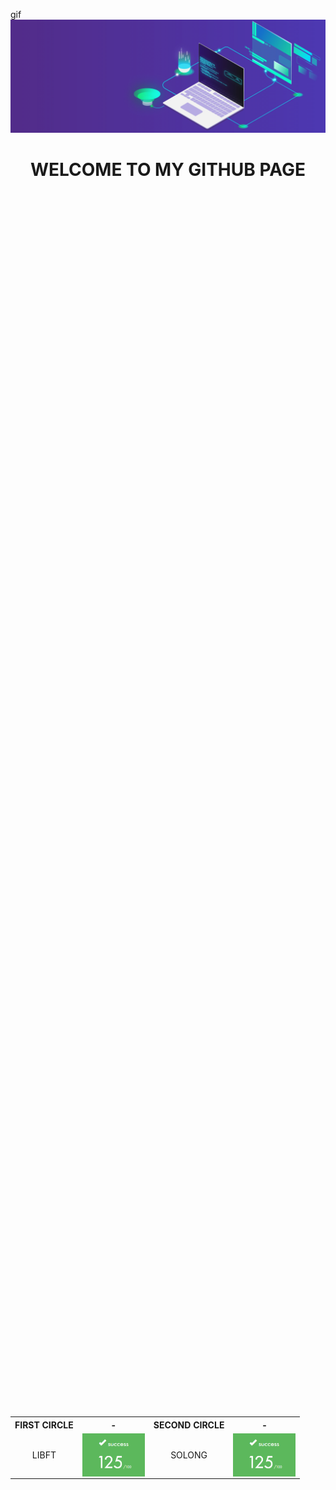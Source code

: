 gif![banner](img/banner.gif)

# <p align="center">WELCOME TO MY GITHUB PAGE</p>



<div style="display: flex; justify-content: center; align-items: center; height: 100vh;">
  <table style="margin: auto; text-align: center; border-collapse: collapse;">
    <tr>
      <th>FIRST CIRCLE</th>
      <th>-</th>
      <th>SECOND CIRCLE</th>
      <th>-</th>
    </tr>
    <tr>
      <td><a href="https://github.com/mgayout/libft" style="text-decoration: none; color: inherit;">LIBFT</a></td>
      <td><img src="img/125.png" style="width: 100px; display: block; margin-left: auto; margin-right: auto;"></td>
      <td><a href="https://github.com/mgayout/so_long" style="text-decoration: none; color: inherit;">SOLONG</a></td>
      <td><img src="img/125.png" style="width: 100px; display: block; margin-left: auto; margin-right: auto;"></td>
    </tr>
  </table>
</div>


|FIRST CIRCLE|-|SECOND CIRCLE|-|
|------------|-|-------------|-|
|<p align="center"><a href="https://github.com/mgayout/libft">LIBFT</a></p>|<img src="img/125.png" style="width:100px;">|<p align="center"><a href="https://github.com/mgayout/so_long">SOLONG</a></p>|<img src="img/125.png" style="width:100px;">|
|<p align="center"><a href="https://github.com/mgayout/ft_printf">FT_PRINTF</a></p>|<img src="img/100.png" style="width:100px;">|<p align="center"><a href="https://github.com/mgayout/push_swap">PUSH_SWAP</a></p>|<img src="img/96.png" style="width:100px;">|
|<p align="center"><a href="https://github.com/mgayout/get_next_line">GETNEXTLINE</a></p>|<img src="img/105.png" style="width:100px;">|<p align="center"><a href="https://github.com/mgayout/pipex">PIPEX</a></p>|<img src="img/120.png" style="width:100px;">|
|<p align="center">BORN2BEROOT</p>|<img src="img/100.png" style="width:100px;">|<p align="center">EXAM RANK 02</p>|<img src="img/100.png" style="width:100px;">|

|THIRD CIRCLE|-|FOURTH CIRCLE|-|
|------------|-|-------------|-|
|<p align="center"><a href="https://github.com/mgayout/philosopher">PHILOSOPHER</a></p>|<img src="img/100.png" style="width:100px;">|<p align="center"><a href="https://github.com/mgayout/cub3D">CUB3D</a></p>|<img src="img/120.png" style="width:100px;">|
|<p align="center"><a href="https://github.com/mgayout/minishell">MINISHELL</a></p>|<img src="img/100.png" style="width:100px;">|<p align="center">NETPRACTICE</p>|<img src="img/100.png" style="width:100px;">|
|<p align="center">EXAM RANK 03</p>|<img src="img/100.png" style="width:100px;">|<p align="center">EXAM RANK 04</p>|<img src="img/100.png" style="width:100px;">|

|CPP MODULE 0 / 4|-|CPP MODULE 5 / 9|-|
|----------------|-|----------------|-|
|<p align="center"><a href="https://github.com/mgayout/CPP00">CPP MODULE 00</a></p>|<img src="img/80.png" style="width:100px;">|<p align="center"><a href="https://github.com/mgayout/CPP05">CPP MODULE 05</a></p>|<img src="img/100.png" style="width:100px;">|
|<p align="center"><a href="https://github.com/mgayout/CPP01">CPP MODULE 01</a></p>|<img src="img/85.png" style="width:100px;">|<p align="center"><a href="https://github.com/mgayout/CPP06">CPP MODULE 06</a></p>|<img src="img/100.png" style="width:100px;">|
|<p align="center"><a href="https://github.com/mgayout/CPP02">CPP MODULE 02</a></p>|<img src="img/80.png" style="width:100px;">|<p align="center"><a href="https://github.com/mgayout/CPP07">CPP MODULE 07</a></p>|<img src="img/100.png" style="width:100px;">|
|<p align="center"><a href="https://github.com/mgayout/CPP03">CPP MODULE 03</a></p>|<img src="img/80.png" style="width:100px;">|<p align="center"><a href="https://github.com/mgayout/CPP08">CPP MODULE 08</a></p>|<img src="img/90.png" style="width:100px;">|
|<p align="center"><a href="https://github.com/mgayout/CPP04">CPP MODULE 04</a></p>|<img src="img/100.png" style="width:100px;">|<p align="center"><a href="https://github.com/mgayout/CPP09">CPP MODULE 09</a></p>|<img src="img/86.png" style="width:100px;">|

|FITH CIRCLE|-|SIXTH CIRCLE|-|
|-----------|-|------------|-|
|<p align="center"><a href="https://github.com/mgayout/ft_irc">FT_IRC</a></p>|<img src="img/115.png" style="width:100px;">|<p align="center">FT_TRANSCENDANCE</p>|<img src="img/waiting.png" style="width:100px;">|
|<p align="center">INCEPTION</p>|<img src="img/waiting.png" style="width:100px;">|||
|<p align="center">EXAM RANK 05</p>|<img src="img/100.png" style="width:100px;">|<p align="center">EXAM RANK 06|<img src="img/waiting.png" style="width:100px;">|